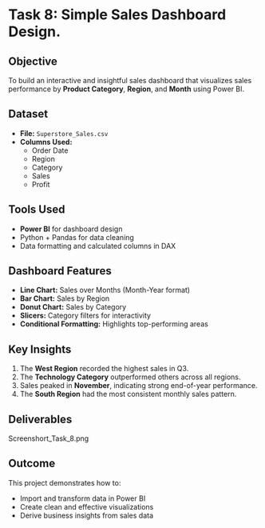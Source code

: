 # Task 8: Simple Sales Dashboard Design.

## Objective

To build an interactive and insightful sales dashboard that visualizes sales performance by **Product Category**, **Region**, and **Month** using Power BI.


## Dataset

- **File:** `Superstore_Sales.csv`
- **Columns Used:** 
  - Order Date
  - Region
  - Category
  - Sales
  - Profit


## Tools Used

- **Power BI** for dashboard design  
- Python + Pandas for data cleaning  
- Data formatting and calculated columns in DAX

## Dashboard Features

- **Line Chart:** Sales over Months (Month-Year format)
- **Bar Chart:** Sales by Region
- **Donut Chart:** Sales by Category
- **Slicers:** Category filters for interactivity
- **Conditional Formatting:** Highlights top-performing areas


## Key Insights

1. The **West Region** recorded the highest sales in Q3.
2. The **Technology Category** outperformed others across all regions.
3. Sales peaked in **November**, indicating strong end-of-year performance.
4. The **South Region** had the most consistent monthly sales pattern.


## Deliverables

Screenshort_Task_8.png



## Outcome

This project demonstrates how to:
- Import and transform data in Power BI
- Create clean and effective visualizations
- Derive business insights from sales data
